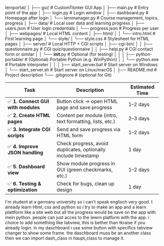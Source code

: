 lernportal/
│
├── gui/                           # CustomTkinter GUI App
│   ├── main.py                    # Entry point of the app
│   ├── login.py                   # Login window
│   ├── dashboard.py               # Homepage after login
│   └── lernmanager.py             # Course management, topics, progress
│
├── data/                          # Local user data and learning progress
│   ├── users.json                 # User login credentials
│   └── progress.json              # Progress per user
│
├── webpages/                      # Local HTML content
│   ├── html/
│   │   └── intro.html             # First learning page
│   └── style/
│       └── style.css              # Stylesheet for HTML pages
│
├── server/                        # Local HTTP + CGI scripts
│   ├── cgi-bin/
│   │   ├── questionnaire.py       # CGI quiz/questionnaire
│   │   ├── help.py                # CGI contact form or similar
│   │   └── __init__.py            # Optional (for testing)
│   │
│   ├── python-portable/           # (Optional) Portable Python (e.g. WinPython)
│   │   └── python.exe             # Portable interpreter
│   │
│   ├── start_server.bat           # Start server on Windows
│   └── start_server.sh            # Start server on Linux/macOS
│
├── README.md                      # Project description
└── .gitignore                     # (optional for Git)


| Task                              | Description                                                    | Estimated Time |
| --------------------------------- | -------------------------------------------------------------- | -------------- |
| ✅ **1. Connect GUI with modules** | Button click → open HTML page and save progress                | 1–2 days       |
| ✅ **2. Create HTML pages**        | Content per module (intro, text formatting, lists, etc.)       | 2–3 days       |
| ✅ **3. Integrate CGI scripts**    | Send and save progress via HTML form                           | 1–2 days       |
| ✅ **4. Improve JSON handling**    | Check progress, avoid duplicates, optionally include timestamp | 1 day          |
| ✅ **5. Dashboard view**           | Show module progress in GUI (green checkmarks, etc.)           | 1–2 days       |
| ✅ **6. Testing & optimization**   | Check for bugs, clean up design                                | 1 day          |

I'm student at a germany university so i can't speak englisch very good. I already learn Html, css and python so i try to make an app and a learn plattform like a site web but all the progress would be save on the app with mein python. people can just acces to the 
lewrn platform with the app.
i choice to add something like tabview, this is bether than tkraise if you already login. in my daschboard i use some button with specifics tabview changer to show some frame. the daschboard muss be an another class then we can import dash_class in haupt_class to manage it.
